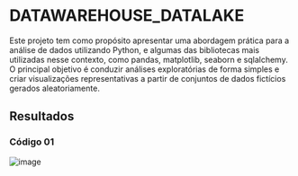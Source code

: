 # DATAWAREHOUSE_DATALAKE
Este projeto tem como propósito apresentar uma abordagem prática para a análise de dados utilizando Python, e algumas das bibliotecas mais utilizadas nesse contexto, como pandas, matplotlib, seaborn e sqlalchemy. O principal objetivo é conduzir análises exploratórias de forma simples e criar visualizações representativas a partir de conjuntos de dados fictícios gerados aleatoriamente.

## Resultados
### Código 01
![image](https://github.com/HyP3rZer4/DATAWAREHOUSE_DATALAKE/assets/121987957/7e0a5c7a-41ee-4023-9d82-ce0fadd8f161)

